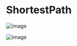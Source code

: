 # ShortestPath
 
![image](https://github.com/user-attachments/assets/fea77fa6-8b70-4d60-959b-53dcc89bef6f)

![image](https://github.com/user-attachments/assets/4a0b9652-fe3f-4542-b0fc-9f9b3ca08562)
